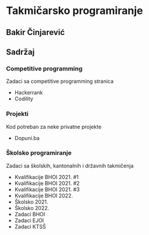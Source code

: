 # Takmičarsko programiranje #
## Bakir Činjarević

## Sadržaj ##

### Competitive programming ###
Zadaci sa competitive programming stranica
  * Hackerrank
  * Codility
### Projekti ###
Kod potreban za neke privatne projekte
  * Dopuni.ba
### Školsko programiranje ###
Zadaci sa školskih, kantonalnih i državnih takmičenja
  * Kvalifikacije BHOI 2021. #1
  * Kvalifikacije BHOI 2021. #2
  * Kvalifikacije BHOI 2021. #3
  * Kvalifikacije BHOI 2022.
  * Školsko 2021.
  * Školsko 2022.
  * Zadaci BHOI
  * Zadaci EJOI
  * Zadaci KTSŠ